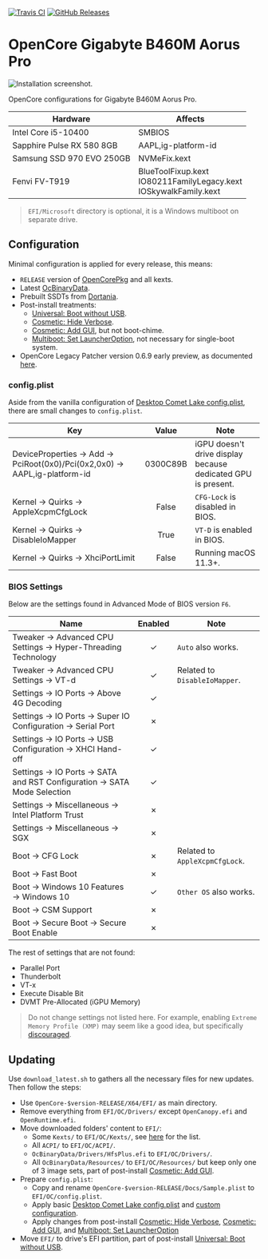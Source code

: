 [![Travis CI](https://img.shields.io/travis/com/hendraanggrian/OpenCore-Gigabyte-B460M-Aorus-Pro)](https://travis-ci.com/github/hendraanggrian/OpenCore-Gigabyte-B460M-Aorus-Pro/)
[![GitHub Releases](https://img.shields.io/github/release/hendraanggrian/OpenCore-Gigabyte-B460M-Aorus-Pro)](https://github.com/hendraanggrian/OpenCore-Gigabyte-B460M-Aorus-Pro/releases/)

# OpenCore Gigabyte B460M Aorus Pro

![Installation screenshot.](https://github.com/hendraanggrian/OpenCore-Gigabyte-B460M-Aorus-Pro/raw/assets/screenshot.png)

OpenCore configurations for Gigabyte B460M Aorus Pro.

| Hardware | Affects |
| --- | --- |
| Intel Core i5-10400 | SMBIOS |
| Sapphire Pulse RX 580 8GB | AAPL,ig-platform-id |
| Samsung SSD 970 EVO 250GB | NVMeFix.kext |
| Fenvi FV-T919 | BlueToolFixup.kext<br>IO80211FamilyLegacy.kext<br>IOSkywalkFamily.kext |

> `EFI/Microsoft` directory is optional, it is a Windows multiboot on separate drive.

## Configuration

Minimal configuration is applied for every release, this means:

- `RELEASE` version of [OpenCorePkg](https://github.com/acidanthera/OpenCorePkg/releases/) and all kexts.
- Latest [OcBinaryData](https://github.com/acidanthera/OcBinaryData/).
- Prebuilt SSDTs from [Dortania](https://github.com/dortania/Getting-Started-With-ACPI/tree/master/extra-files/compiled/).
- Post-install treatments:
  - [Universal: Boot without USB].
  - [Cosmetic: Hide Verbose].
  - [Cosmetic: Add GUI], but not boot-chime.
  - [Multiboot: Set LauncherOption], not necessary for single-boot system.
- OpenCore Legacy Patcher version 0.6.9 early preview, as documented [here](https://www.tonymacx86.com/threads/fenvi-t919-wifi-back-in-sonoma-with-oclp-early-preview.326545/).

### config.plist

Aside from the vanilla configuration of [Desktop Comet Lake config.plist], there are small changes to `config.plist`.

| Key | Value | Note |
| --- | :---: | --- |
| DeviceProperties &rarr; Add &rarr; PciRoot(0x0)/Pci(0x2,0x0) &rarr; AAPL,ig-platform-id | 0300C89B | iGPU doesn't drive display because dedicated GPU is present. |
| Kernel &rarr; Quirks &rarr; AppleXcpmCfgLock | False | `CFG-Lock` is disabled in BIOS. |
| Kernel &rarr; Quirks &rarr; DisableIoMapper | True | `VT-D` is enabled in BIOS. |
| Kernel &rarr; Quirks &rarr; XhciPortLimit | False | Running macOS 11.3+. |

### BIOS Settings

Below are the settings found in Advanced Mode of BIOS version `F6`.

| Name | Enabled | Note |
| --- | :---: | --- |
| Tweaker &rarr; Advanced CPU Settings &rarr; Hyper-Threading Technology | &check; | `Auto` also works. |
| Tweaker &rarr; Advanced CPU Settings &rarr; VT-d | &check; | Related to `DisableIoMapper`. |
| Settings &rarr; IO Ports &rarr; Above 4G Decoding | &check; | |
| Settings &rarr; IO Ports &rarr; Super IO Configuration &rarr; Serial Port | &cross; | |
| Settings &rarr; IO Ports &rarr; USB Configuration &rarr; XHCI Hand-off | &check; | |
| Settings &rarr; IO Ports &rarr; SATA and RST Configuration &rarr; SATA Mode Selection | &check; | |
| Settings &rarr; Miscellaneous &rarr; Intel Platform Trust | &cross; | |
| Settings &rarr; Miscellaneous &rarr; SGX | &cross; | |
| Boot &rarr; CFG Lock | &cross; | Related to `AppleXcpmCfgLock`. |
| Boot &rarr; Fast Boot | &cross; | |
| Boot &rarr; Windows 10 Features &rarr; Windows 10 | &check; | `Other OS` also works. |
| Boot &rarr; CSM Support | &cross; | |
| Boot &rarr; Secure Boot &rarr; Secure Boot Enable | &cross; | |

The rest of settings that are not found:
- Parallel Port
- Thunderbolt
- VT-x
- Execute Disable Bit
- DVMT Pre-Allocated (iGPU Memory)

> Do not change settings not listed here.
  For example, enabling `Extreme Memory Profile (XMP)` may seem like a good idea,
  but specifically [discouraged](https://dortania.github.io/Anti-Hackintosh-Buyers-Guide/RAM.html).

## Updating

Use `download_latest.sh` to gathers all the necessary files for new updates.
Then follow the steps:
- Use `OpenCore-$version-RELEASE/X64/EFI/` as main directory.
- Remove everything from `EFI/OC/Drivers/` except `OpenCanopy.efi` and `OpenRuntime.efi`.
- Move downloaded folders' content to `EFI/`:
  - Some `Kexts/` to `EFI/OC/Kexts/`, see [here](EFI/OC/Kexts/) for the list.
  - All `ACPI/` to `EFI/OC/ACPI/`.
  - `OcBinaryData/Drivers/HfsPlus.efi` to `EFI/OC/Drivers/`.
  - All `OcBinaryData/Resources/` to `EFI/OC/Resources/` but keep only one of 3 image sets,
    part of post-install [Cosmetic: Add GUI].
- Prepare `config.plist`:
  - Copy and rename `OpenCore-$version-RELEASE/Docs/Sample.plist` to `EFI/OC/config.plist`.
  - Apply basic [Desktop Comet Lake config.plist] and [custom configuration](#configplist).
  - Apply changes from post-install [Cosmetic: Hide Verbose], [Cosmetic: Add GUI], and [Multiboot: Set LauncherOption]
- Move `EFI/` to drive's EFI partition, part of post-install [Universal: Boot without USB].

[Desktop Comet Lake config.plist]: https://dortania.github.io/OpenCore-Install-Guide/config.plist/comet-lake.html
[Universal: Boot without USB]: https://dortania.github.io/OpenCore-Post-Install/universal/oc2hdd.html
[Cosmetic: Hide Verbose]: https://dortania.github.io/OpenCore-Post-Install/cosmetic/verbose.html
[Cosmetic: Add GUI]: https://dortania.github.io/OpenCore-Post-Install/cosmetic/gui.html
[Multiboot: Set LauncherOption]: https://dortania.github.io/OpenCore-Post-Install/multiboot/bootstrap.html
